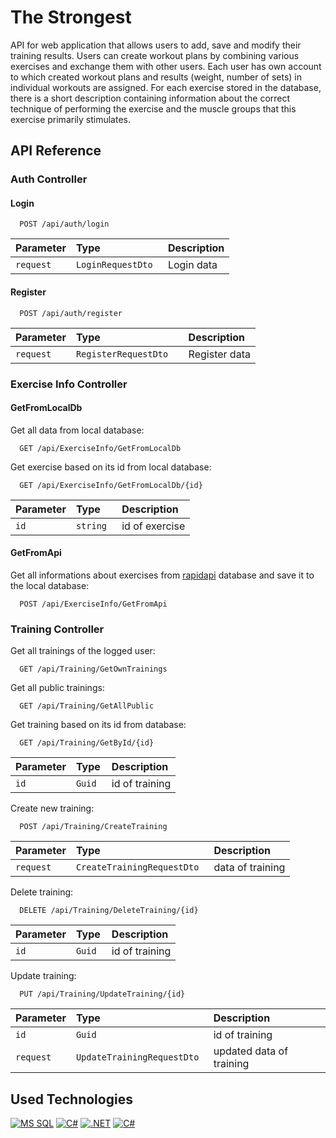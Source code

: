 
# The Strongest

API for web application that allows users to add, save and modify their training results. Users can create workout plans by combining various exercises and exchange them with other users. Each user has own account to which created workout plans and results (weight, number of sets) in individual workouts are assigned. For each exercise stored in the database, there is a short description containing
information about the correct technique of performing the exercise and the muscle groups
that this exercise primarily stimulates.


## API Reference
### Auth Controller

#### Login

```http
  POST /api/auth/login
```

| Parameter | Type     | Description                |
| :-------- | :------- | :------------------------- |
| `request` | `LoginRequestDto ` | Login data |

#### Register

```http
  POST /api/auth/register
```

| Parameter | Type     | Description                       |
| :-------- | :------- | :-------------------------------- |
| `request` | `RegisterRequestDto  ` | Register data |


### Exercise Info Controller


#### GetFromLocalDb
Get all data from local database:
```http
  GET /api/ExerciseInfo/GetFromLocalDb
```




Get exercise based on its id from local database:
```http
  GET /api/ExerciseInfo/GetFromLocalDb/{id}
```


| Parameter | Type     | Description                |
| :-------- | :------- | :------------------------- |
| `id` | `string ` | id of exercise |




#### GetFromApi
Get all informations about exercises from [rapidapi](https://rapidapi.com/justin-WFnsXH_t6/api/exercisedb/) database and save it to the local database:
```http
  POST /api/ExerciseInfo/GetFromApi
```


### Training Controller
Get all trainings of the logged user:
```http
  GET /api/Training/GetOwnTrainings
```


Get all public trainings:
```http
  GET /api/Training/GetAllPublic
```

Get training based on its id from database:
```http
  GET /api/Training/GetById/{id}
```


| Parameter | Type     | Description                |
| :-------- | :------- | :------------------------- |
| `id` | `Guid ` | id of training |

Create new training:
```http
  POST /api/Training/CreateTraining
```


| Parameter | Type     | Description                |
| :-------- | :------- | :------------------------- |
| `request` | `CreateTrainingRequestDto ` | data of training |

Delete training:
```http
  DELETE /api/Training/DeleteTraining/{id}
```


| Parameter | Type     | Description                |
| :-------- | :------- | :------------------------- |
| `id` | `Guid ` | id of training |

Update training:
```http
  PUT /api/Training/UpdateTraining/{id}
```


| Parameter | Type     | Description                |
| :-------- | :------- | :------------------------- |
| `id` | `Guid ` | id of training |
| `request` | `UpdateTrainingRequestDto ` | updated data of training |

## Used Technologies 

[![MS SQL](https://img.shields.io/badge/Microsoft%20SQL%20Server-CC2927?style=for-the-badge&logo=microsoft%20sql%20server&logoColor=white)](https://www.microsoft.com/en-us/sql-server/)
[![C#](https://img.shields.io/badge/Visual_Studio-5C2D91?style=for-the-badge&logo=visual%20studio&logoColor=white)](https://visualstudio.microsoft.com)
[![.NET](https://img.shields.io/badge/.NET-5C2D91?style=for-the-badge&logo=.net&logoColor=white)](https://learn.microsoft.com/en-us/dotnet/)
[![C#](https://img.shields.io/badge/C%23-239120?style=for-the-badge&logo=c-sharp&logoColor=white)](https://learn.microsoft.com/en-us/dotnet/csharp/)





